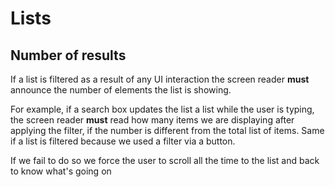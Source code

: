 # Lists

## Number of results

If a list is filtered as a result of any UI interaction the screen reader **must** announce the number of elements the list is showing.

For example, if a search box updates the list a list while the user is typing, the screen reader **must** read how many items we are displaying after applying the filter, if the number is different from the total list of items. Same if a list is filtered because we used a filter via a button.

If we fail to do so we force the user to scroll all the time to the list and back to know what's going on
